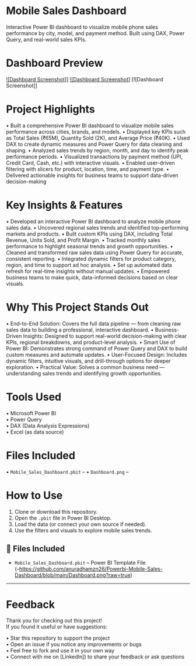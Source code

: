 # Mobile Sales Dashboard
Interactive Power BI dashboard to visualize mobile phone sales performance by city, model, and payment method. Built using DAX, Power Query, and real-world sales KPIs.

#  Dashboard Preview

[![Dashboard Screenshot]](https://github.com/anuradhamzn26/Powerbi-Mobile-Sales-Dashboard/blob/main/Dashboard.png?raw=true)]
[![Dashboard Screenshot]](https://github.com/anuradhamzn26/Powerbi-Mobile-Sales-Dashboard/blob/main/MTD%20Dashboard.png?raw=true)
[![Dashboard Screenshot]]
# Project Highlights

•	Built a comprehensive Power BI dashboard to visualize mobile sales performance across cities, brands, and models.
•	Displayed key KPIs such as Total Sales (₹65M), Quantity Sold (2K), and Average Price (₹40K).
•	Used DAX to create dynamic measures and Power Query for data cleaning and shaping.
•	Analyzed sales trends by region, month, and day to identify peak performance periods.
•	Visualized transactions by payment method (UPI, Credit Card, Cash, etc.) with interactive visuals.
•	Enabled user-driven filtering with slicers for product, location, time, and payment type.
•	Delivered actionable insights for business teams to support data-driven decision-making


# Key Insights & Features
•	Developed an interactive Power BI dashboard to analyze mobile phone sales data.
•	Uncovered regional sales trends and identified top-performing markets and products.
•	Built custom KPIs using DAX, including Total Revenue, Units Sold, and Profit Margin.
•	Tracked monthly sales performance to highlight seasonal trends and growth opportunities.
•	Cleaned and transformed raw sales data using Power Query for accurate, consistent reporting.
•	Integrated dynamic filters for product category, region, and time to support ad hoc analysis.
•	Set up automated data refresh for real-time insights without manual updates.
•	Empowered business teams to make quick, data-informed decisions based on clear visuals.

# Why This Project Stands Out

•	End-to-End Solution: Covers the full data pipeline — from cleaning raw sales data to building a professional, interactive dashboard.
•	Business-Driven Insights: Designed to support real-world decision-making with clear KPIs, regional breakdowns, and product-level analysis.
•	Smart Use of Power BI: Demonstrates strong command of Power Query and DAX to build custom measures and automate updates.
•	User-Focused Design: Includes dynamic filters, intuitive visuals, and drill-through options for deeper exploration.
•	Practical Value: Solves a common business need — understanding sales trends and identifying growth opportunities.

# Tools Used
•	Microsoft Power BI  
•	Power Query  
•	DAX (Data Analysis Expressions)  
•	Excel (as data source)

#  Files Included
•	`Mobile_Sales_Dashboard.pbit` –
•	`Dashboard.png` – 


#  How to Use
1. Clone or download this repository.
2. Open the `.pbit` file in Power BI Desktop.
3. Load the data (or connect your own source if needed).
4. Use the filters and visuals to explore mobile sales trends.


## 📁 Files Included

- `Mobile_Sales_Dashboard.pbit` – Power BI Template File  
  (–https://github.com/anuradhamzn26/Powerbi-Mobile-Sales-Dashboard/blob/main/Dashboard.png?raw=true)

---



#  Feedback
Thank you for checking out this project!  
If you found it useful or have suggestions:

•	Star this repository to support the project  
•	Open an issue if you notice any improvements or bugs  
•	Feel free to fork and use it in your own way  
•	Connect with me on [LinkedIn]) to share your feedback or ask questions

